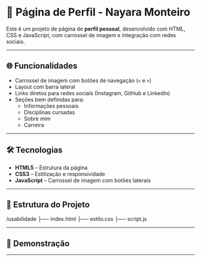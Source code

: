 # 💼 Página de Perfil - Nayara Monteiro

Este é um projeto de página de **perfil pessoal**, desenvolvido com HTML, CSS e JavaScript, com carrossel de imagem e integração com redes sociais.

---

## 🌐 Funcionalidades

- Carrossel de imagem com botões de navegação (`<` e `>`)
- Layout com barra lateral
- Links diretos para redes sociais (Instagram, GitHub e LinkedIn)
- Seções bem definidas para:
  - Informações pessoais
  - Disciplinas cursadas
  - Sobre mim
  - Carreira

---

## 🛠️ Tecnologias

- **HTML5** – Estrutura da página
- **CSS3** – Estilização e responsividade
- **JavaScript** – Carrossel de imagem com botões laterais

---

## 📂 Estrutura do Projeto
/usabilidade
├── index.html
├── estilo.css
├── script.js

---

## 📸 Demonstração


---
